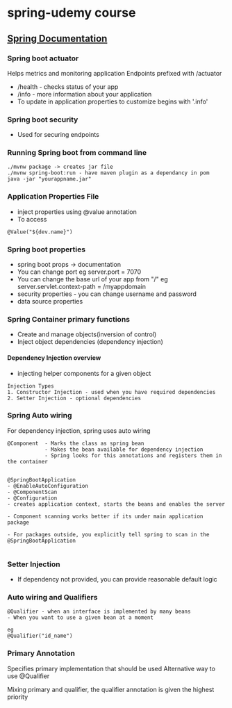 # spring-udemy course

## [Spring Documentation](http://www.spring.io)

### Spring boot actuator
Helps metrics and monitoring application
Endpoints prefixed with /actuator

- /health - checks status of your app
- /info - more information about your application
- To update in application.properties to customize begins with '.info'

### Spring boot security
- Used for securing endpoints

### Running Spring boot from command line 

```dbn-psql
./mvnw package -> creates jar file
./mvnw spring-boot:run - have maven plugin as a dependancy in pom
java -jar "yourappname.jar"
```

### Application Properties File
- inject properties using @value annotation
- To access
```dbn-psql
@Value("${dev.name}")
```

### Spring boot properties
- spring boot props -> documentation
- You can change port eg server.port = 7070
- You can change the base url of your app from "/" eg server.servlet.context-path = /myappdomain
- security properties - you can change username and password
- data source properties

### Spring Container primary functions
- Create and manage objects(inversion of control)
- Inject object dependencies (dependency injection)

#### Dependency Injection overview
- injecting helper components for a given object

```
Injection Types
1. Constructor Injection - used when you have required dependencies
2. Setter Injection - optional dependencies
```

### Spring Auto wiring
For dependency injection, spring uses auto wiring

```
@Component  - Marks the class as spring bean
            - Makes the bean available for dependency injection
            - Spring looks for this annotations and registers them in the container
            
```

```
@SpringBootApplication 
- @EnableAutoConfiguration
- @ComponentScan
- @Configuration
- creates application context, starts the beans and enables the server

- Component scanning works better if its under main application package

- For packages outside, you explicitly tell spring to scan in the @SpringBootApplication
            
```

### Setter Injection
- If dependency not provided, you can provide reasonable default logic

### Auto wiring and Qualifiers
```
@Qualifier - when an interface is implemented by many beans
- When you want to use a given bean at a moment

eg
@Qualifier("id_name")
```

### Primary Annotation
Specifies primary implementation that should be used
Alternative way to use @Qualifier

Mixing primary and qualifier, the qualifier annotation is given the highest priority
